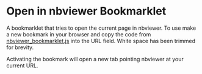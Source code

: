 Open in nbviewer Bookmarklet
============================

A bookmarklet that tries to open the current page in nbviewer.
To use make a new bookmark in your browser and copy the code from
[nbviewer_bookmarklet.js](https://github.com/jiffyclub/open-in-nbviewer/blob/master/bookmarklet/nbviewer_bookmarklet.js)
into the URL field. White space has been trimmed for brevity.

Activating the bookmark will open a new tab pointing
nbviewer at your current URL.

